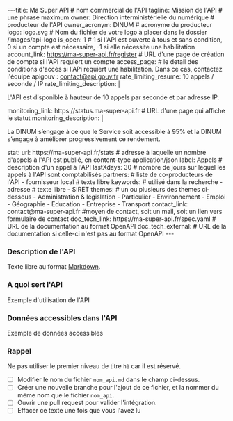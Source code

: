 ---title: Ma Super API  # nom commercial de l'API
tagline: Mission de l'API  # une phrase maximum
owner: Direction interministérielle du numérique  # producteur de l'API
owner_acronym: DINUM  # acronyme du producteur
logo: logo.svg  # Nom du fichier de votre logo à placer dans le dossier /images/api-logo
is_open: 1 # 1 si l'API est ouverte à tous et sans condition, 0 si un compte est nécessaire, -1 si elle nécessite une habilitation
account_link: https://ma-super-api.fr/register  # URL d'une page de création de compte si l'APi requiert un compte
access_page: # le detail des conditions d'accès si l'APi requiert une habilitation. Dans ce cas, contactez l'équipe apigouv : contact@api.gouv.fr
rate_limiting_resume: 10 appels / seconde / IP
rate_limiting_description: |
  <p>L'API est disponible à hauteur de 10 appels par seconde et par adresse IP.</p>
monitoring_link: https://status.ma-super-api.fr  # URL d'une page qui affiche le statut
monitoring_description: |
        <p>La DINUM s’engage à ce que le Service soit accessible à 95% et la DINUM s’engage à améliorer progressivement ce rendement.</p>
stat:
  url: https://ma-super-api.fr/stats  # adresse à laquelle un nombre d'appels à l'API est publié, en content-type application/json
  label: Appels  # description d'un appel à l'API
  lastXdays: 30  # nombre de jours sur lequel les appels à l'API sont comptabilisés
partners:  # liste de co-producteurs de l'API
  - fournisseur local  # texte libre
keywords: # utilisé dans la recherche
  - adresse  # texte libre
  - SIRET
themes: # un ou plusieurs des themes ci-dessous
  - Administration & législation
  - Particulier
  - Environnement
  - Emploi
  - Géographie
  - Education
  - Entreprise
  - Transport
contact_link: contact@ma-super-api.fr #moyen de contact, soit un mail, soit un lien vers formulaire de contact
doc_tech_link: https://ma-super-api.fr/spec.yaml # URL de la documentation au format OpenAPI <https://github.com/OAI/OpenAPI-Specification>
doc_tech_external: # URL de la documentation si celle-ci n'est pas au format OpenAPI
---

### Description de l'API

Texte libre au format [Markdown](http://ricostacruz.com/cheatsheets/markdown.html).

### A quoi sert l'API

Exemple d'utilisation de l'API

### Données accessibles dans l'API

Exemple de données accessibles

### Rappel

Ne pas utiliser le premier niveau de titre `h1` car il est réservé.

- [ ] Modifier le nom du fichier `nom_api.md` dans le champ ci-dessus.
- [ ] Créer une nouvelle branche pour l'ajout de ce fichier, et la nommer du même nom que le fichier `nom_api`.
- [ ] Ouvrir une pull request pour valider l'intégration.
- [ ] Effacer ce texte une fois que vous l'avez lu
